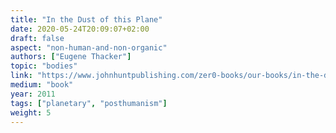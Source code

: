 ```yaml
---
title: "In the Dust of this Plane"
date: 2020-05-24T20:09:07+02:00
draft: false
aspect: "non-human-and-non-organic"
authors: ["Eugene Thacker"]
topic: "bodies"
link: "https://www.johnhuntpublishing.com/zer0-books/our-books/in-the-dust-of-this-planet"
medium: "book"
year: 2011
tags: ["planetary", "posthumanism"]
weight: 5
---
```

